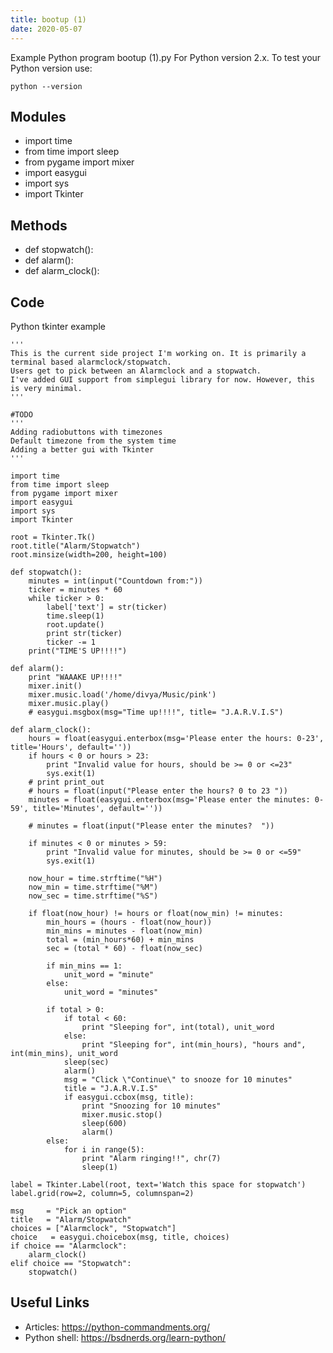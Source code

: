 ```yaml
---
title: bootup (1)
date: 2020-05-07
---
```

Example Python program bootup (1).py
For Python version 2.x.
To test your Python version use:

    python --version

## Modules

* import time
* from time import sleep
* from pygame import mixer
* import easygui
* import sys
* import Tkinter

## Methods

* def stopwatch():
* def alarm():
* def alarm_clock():

## Code

Python tkinter example

    '''
    This is the current side project I'm working on. It is primarily a terminal based alarmclock/stopwatch.
    Users get to pick between an Alarmclock and a stopwatch.
    I've added GUI support from simplegui library for now. However, this is very minimal.
    '''
    
    #TODO
    '''
    Adding radiobuttons with timezones
    Default timezone from the system time
    Adding a better gui with Tkinter
    '''
    
    import time
    from time import sleep
    from pygame import mixer
    import easygui
    import sys
    import Tkinter
    
    root = Tkinter.Tk()
    root.title("Alarm/Stopwatch")
    root.minsize(width=200, height=100)
    
    def stopwatch():
    	minutes = int(input("Countdown from:"))
    	ticker = minutes * 60
    	while ticker > 0:
    		label['text'] = str(ticker)
    		time.sleep(1)
    		root.update()
    		print str(ticker)
    		ticker -= 1
    	print("TIME'S UP!!!!")
    
    def alarm():
    	print "WAAAKE UP!!!!"
    	mixer.init()
    	mixer.music.load('/home/divya/Music/pink')
    	mixer.music.play()
    	# easygui.msgbox(msg="Time up!!!!", title= "J.A.R.V.I.S")
    
    def alarm_clock():
    	hours = float(easygui.enterbox(msg='Please enter the hours: 0-23', title='Hours', default=''))
    	if hours < 0 or hours > 23:
    		print "Invalid value for hours, should be >= 0 or <=23"
    		sys.exit(1)	
    	# print print_out
    	# hours = float(input("Please enter the hours? 0 to 23 "))
    	minutes = float(easygui.enterbox(msg='Please enter the minutes: 0-59', title='Minutes', default=''))
    
    	# minutes = float(input("Please enter the minutes?  "))
    
    	if minutes < 0 or minutes > 59:
    		print "Invalid value for minutes, should be >= 0 or <=59"
    		sys.exit(1)
    
    	now_hour = time.strftime("%H")
    	now_min = time.strftime("%M")
    	now_sec = time.strftime("%S")
    
    	if float(now_hour) != hours or float(now_min) != minutes:
    		min_hours = (hours - float(now_hour))
    		min_mins = minutes - float(now_min)
    		total = (min_hours*60) + min_mins
    		sec = (total * 60) - float(now_sec)
    
    		if min_mins == 1:
    			unit_word = "minute"
    		else:
    			unit_word = "minutes"
    
    		if total > 0:
    			if total < 60:
    				print "Sleeping for", int(total), unit_word
    			else:
    				print "Sleeping for", int(min_hours), "hours and", int(min_mins), unit_word
    			sleep(sec)
    			alarm()
    			msg = "Click \"Continue\" to snooze for 10 minutes"
    			title = "J.A.R.V.I.S"
    			if easygui.ccbox(msg, title):
    				print "Snoozing for 10 minutes"
    				mixer.music.stop()
    				sleep(600)
    				alarm()
    		else:
    			for i in range(5):
    				print "Alarm ringing!!", chr(7)
    				sleep(1)
    				
    label = Tkinter.Label(root, text='Watch this space for stopwatch')
    label.grid(row=2, column=5, columnspan=2)
    
    msg     = "Pick an option"
    title   = "Alarm/Stopwatch"
    choices = ["Alarmclock", "Stopwatch"]
    choice   = easygui.choicebox(msg, title, choices)
    if choice == "Alarmclock":
    	alarm_clock()
    elif choice == "Stopwatch":
    	stopwatch()

## Useful Links

- Articles: https://python-commandments.org/
- Python shell: https://bsdnerds.org/learn-python/
